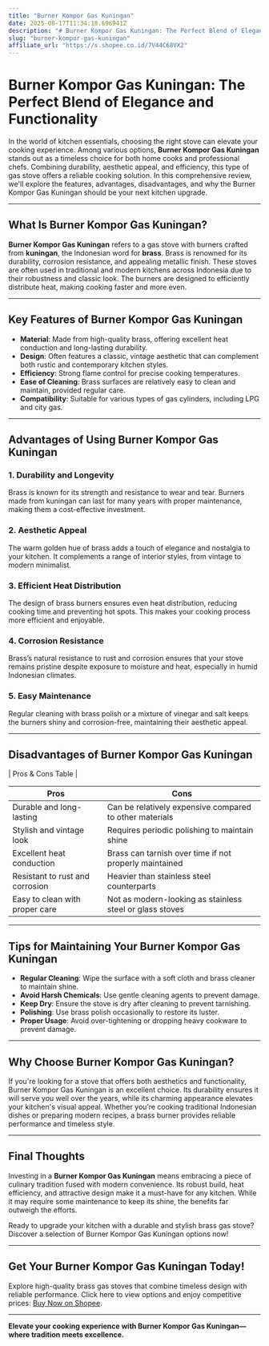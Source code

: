 ```yaml
---
title: "Burner Kompor Gas Kuningan"
date: 2025-08-17T11:34:18.696941Z
description: "# Burner Kompor Gas Kuningan: The Perfect Blend of Elegance and Functionality..."
slug: "burner-kompor-gas-kuningan"
affiliate_url: "https://s.shopee.co.id/7V44C68VX2"
---
```

# Burner Kompor Gas Kuningan: The Perfect Blend of Elegance and Functionality

In the world of kitchen essentials, choosing the right stove can elevate your cooking experience. Among various options, **Burner Kompor Gas Kuningan** stands out as a timeless choice for both home cooks and professional chefs. Combining durability, aesthetic appeal, and efficiency, this type of gas stove offers a reliable cooking solution. In this comprehensive review, we'll explore the features, advantages, disadvantages, and why the Burner Kompor Gas Kuningan should be your next kitchen upgrade.

---

## What Is Burner Kompor Gas Kuningan?

**Burner Kompor Gas Kuningan** refers to a gas stove with burners crafted from **kuningan**, the Indonesian word for **brass**. Brass is renowned for its durability, corrosion resistance, and appealing metallic finish. These stoves are often used in traditional and modern kitchens across Indonesia due to their robustness and classic look. The burners are designed to efficiently distribute heat, making cooking faster and more even.

---

## Key Features of Burner Kompor Gas Kuningan

- **Material**: Made from high-quality brass, offering excellent heat conduction and long-lasting durability.
- **Design**: Often features a classic, vintage aesthetic that can complement both rustic and contemporary kitchen styles.
- **Efficiency**: Strong flame control for precise cooking temperatures.
- **Ease of Cleaning**: Brass surfaces are relatively easy to clean and maintain, provided regular care.
- **Compatibility**: Suitable for various types of gas cylinders, including LPG and city gas.

---

## Advantages of Using Burner Kompor Gas Kuningan

### 1. Durability and Longevity

Brass is known for its strength and resistance to wear and tear. Burners made from kuningan can last for many years with proper maintenance, making them a cost-effective investment.

### 2. Aesthetic Appeal

The warm golden hue of brass adds a touch of elegance and nostalgia to your kitchen. It complements a range of interior styles, from vintage to modern minimalist.

### 3. Efficient Heat Distribution

The design of brass burners ensures even heat distribution, reducing cooking time and preventing hot spots. This makes your cooking process more efficient and enjoyable.

### 4. Corrosion Resistance

Brass’s natural resistance to rust and corrosion ensures that your stove remains pristine despite exposure to moisture and heat, especially in humid Indonesian climates.

### 5. Easy Maintenance

Regular cleaning with brass polish or a mixture of vinegar and salt keeps the burners shiny and corrosion-free, maintaining their aesthetic appeal.

---

## Disadvantages of Burner Kompor Gas Kuningan

| Pros & Cons Table |

| **Pros** | **Cons** |
| --- | --- |
| Durable and long-lasting | Can be relatively expensive compared to other materials |
| Stylish and vintage look | Requires periodic polishing to maintain shine |
| Excellent heat conduction | Brass can tarnish over time if not properly maintained |
| Resistant to rust and corrosion | Heavier than stainless steel counterparts |
| Easy to clean with proper care | Not as modern-looking as stainless steel or glass stoves |

---

## Tips for Maintaining Your Burner Kompor Gas Kuningan

- **Regular Cleaning**: Wipe the surface with a soft cloth and brass cleaner to maintain shine.
- **Avoid Harsh Chemicals**: Use gentle cleaning agents to prevent damage.
- **Keep Dry**: Ensure the stove is dry after cleaning to prevent tarnishing.
- **Polishing**: Use brass polish occasionally to restore its luster.
- **Proper Usage**: Avoid over-tightening or dropping heavy cookware to prevent damage.

---

## Why Choose Burner Kompor Gas Kuningan?

If you're looking for a stove that offers both aesthetics and functionality, Burner Kompor Gas Kuningan is an excellent choice. Its durability ensures it will serve you well over the years, while its charming appearance elevates your kitchen's visual appeal. Whether you’re cooking traditional Indonesian dishes or preparing modern recipes, a brass burner provides reliable performance and timeless style.

---

## Final Thoughts

Investing in a **Burner Kompor Gas Kuningan** means embracing a piece of culinary tradition fused with modern convenience. Its robust build, heat efficiency, and attractive design make it a must-have for any kitchen. While it may require some maintenance to keep its shine, the benefits far outweigh the efforts.

Ready to upgrade your kitchen with a durable and stylish brass gas stove? Discover a selection of Burner Kompor Gas Kuningan options now!

---

## Get Your Burner Kompor Gas Kuningan Today!

Explore high-quality brass gas stoves that combine timeless design with reliable performance. Click here to view options and enjoy competitive prices: [Buy Now on Shopee](https://s.shopee.co.id/7V44C68VX2).

---

**Elevate your cooking experience with Burner Kompor Gas Kuningan—where tradition meets excellence.**